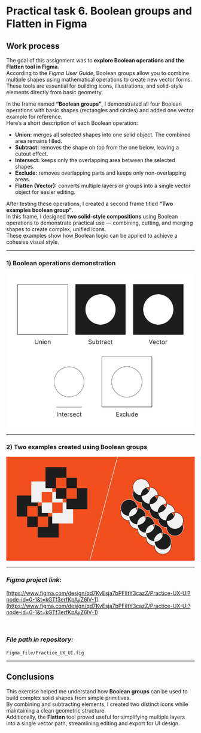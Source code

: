 # Practical task 6. Boolean groups and Flatten in Figma

## Work process

The goal of this assignment was to **explore Boolean operations and the Flatten tool in Figma**.  
According to the *Figma User Guide*, Boolean groups allow you to combine multiple shapes using mathematical operations to create new vector forms.  
These tools are essential for building icons, illustrations, and solid-style elements directly from basic geometry.

In the frame named **“Boolean groups”**, I demonstrated all four Boolean operations with basic shapes (rectangles and circles) and added one vector example for reference.  
Here’s a short description of each Boolean operation:

- **Union:** merges all selected shapes into one solid object. The combined area remains filled.  
- **Subtract:** removes the shape on top from the one below, leaving a cutout effect.  
- **Intersect:** keeps only the overlapping area between the selected shapes.  
- **Exclude:** removes overlapping parts and keeps only non-overlapping areas.  
- **Flatten (Vector):** converts multiple layers or groups into a single vector object for easier editing.

After testing these operations, I created a second frame titled **“Two examples boolean group”**.  
In this frame, I designed **two solid-style compositions** using Boolean operations to demonstrate practical use — combining, cutting, and merging shapes to create complex, unified icons.  
These examples show how Boolean logic can be applied to achieve a cohesive visual style.

---

### 1) **Boolean operations demonstration**

<p align="left">
  <img src="Images/Boolean%20groups.jpg" width="760" alt="Boolean operations demonstration in Figma">
</p>

---

### 2) **Two examples created using Boolean groups**

<p align="left">
  <img src="Images/Two%20examples%20boolean%20group.jpg" width="800" alt="Examples of icons made with Boolean groups">
</p>

---

### *Figma project link:*
[https://www.figma.com/design/qd7KvEsja7bPFiItY3cazZ/Practice-UX-UI?node-id=0-1&t=kGTf3erfKpAyZ6lV-1](https://www.figma.com/design/qd7KvEsja7bPFiItY3cazZ/Practice-UX-UI?node-id=0-1&t=kGTf3erfKpAyZ6lV-1)

<br>

### *File path in repository:*
`Figma_file/Practice_UX_UI.fig`

---

## Conclusions

This exercise helped me understand how **Boolean groups** can be used to build complex solid shapes from simple primitives.  
By combining and subtracting elements, I created two distinct icons while maintaining a clean geometric structure.  
Additionally, the **Flatten** tool proved useful for simplifying multiple layers into a single vector path, streamlining editing and export for UI design.

